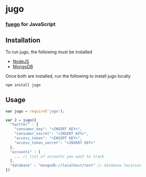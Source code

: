 # jugo

### [fuego](https://github.com/niemanlab/openfuego) for JavaScript

## Installation

To run jugo, the following must be installed

- [NodeJS](http://nodejs.org/)
- [MongoDB](http://www.mongodb.org/)

Once both are installed, run the following to install jugo locally

```shell
npm install jugo
```

## Usage

```javascript
var jugo = require('jugo');

var J = jugo({
  "twitter" : {
    "consumer_key": "<INSERT KEY>",
    "consumer_secret": "<INSERT KEY>",
    "access_token": "<INSERT KEY>",
    "access_token_secret": "<INSERT KEY>"
  },
  "accounts" : [
    ... // list of accounts you want to track
  ],
  "database" : "mongodb://localhost/test" // database location
})

```
